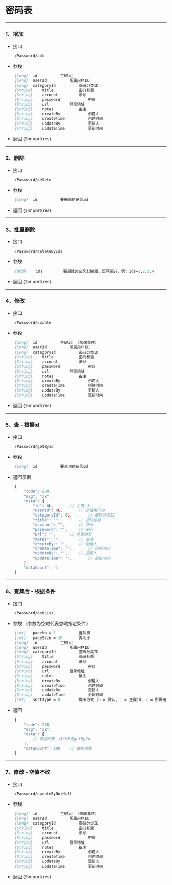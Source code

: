 # 密码表


---
### 1、增加
- 接口
``` api
	/Password/add
```
- 参数
``` p
	{Long}	id			主键id 
	{Long}	userId			所属用户ID 
	{Long}	categoryId			密码分类ID 
	{String}	title			密码标题 
	{String}	account			账号 
	{String}	password			密码 
	{String}	url			登录地址 
	{String}	notes			备注 
	{String}	createBy			创建人 
	{String}	createTime			创建时间 
	{String}	updateBy			更新人 
	{String}	updateTime			更新时间 
```
- 返回 
@import(res)


--- 
### 2、删除
- 接口
``` api
	/Password/delete
```
- 参数
``` p
	{Long}	id			要删除的记录id
```
- 返回
@import(res)


---
### 3、批量删除
- 接口
``` api
	/Password/deleteByIds
```
- 参数
``` p
	{数组}	ids			要删除的记录id数组，逗号隔开，例：ids=1,2,3,4
```
- 返回
@import(res)


---
### 4、修改
- 接口
``` api
	/Password/update
```
- 参数
``` p
	{Long}	id			主键id  (修改条件)
	{Long}	userId			所属用户ID 
	{Long}	categoryId			密码分类ID 
	{String}	title			密码标题 
	{String}	account			账号 
	{String}	password			密码 
	{String}	url			登录地址 
	{String}	notes			备注 
	{String}	createBy			创建人 
	{String}	createTime			创建时间 
	{String}	updateBy			更新人 
	{String}	updateTime			更新时间 
```
- 返回
@import(res)


---
### 5、查 - 根据id
- 接口
```  api 
	/Password/getById
```
- 参数
``` p
	{Long}	id			要查询的记录id
```
- 返回示例
``` js
	{
		"code": 200,
		"msg": "ok",
		"data": {
			"id": 0L,		// 主键id
			"userId": 0L,		// 所属用户ID
			"categoryId": 0L,		// 密码分类ID
			"title": "",		// 密码标题
			"account": "",		// 账号
			"password": "",		// 密码
			"url": "",		// 登录地址
			"notes": "",		// 备注
			"createBy": "",		// 创建人
			"createTime": "",		// 创建时间
			"updateBy": "",		// 更新人
			"updateTime": "",		// 更新时间
		},
		"dataCount": -1
	}
```


---
### 6、查集合 - 根据条件
- 接口
``` api
	/Password/getList
```
- 参数 （参数为空时代表忽略指定条件）
``` p
	{int}	pageNo = 1			当前页
	{int}	pageSize = 10		页大小 
	{Long}	id			主键id 
	{Long}	userId			所属用户ID 
	{Long}	categoryId			密码分类ID 
	{String}	title			密码标题 
	{String}	account			账号 
	{String}	password			密码 
	{String}	url			登录地址 
	{String}	notes			备注 
	{String}	createBy			创建人 
	{String}	createTime			创建时间 
	{String}	updateBy			更新人 
	{String}	updateTime			更新时间 
	{int}	sortType = 0		排序方式 (0 = 默认, 1 = 主键id, 2 = 所属用户ID, 3 = 密码分类ID, 4 = 密码标题, 5 = 账号, 6 = 密码, 7 = 登录地址, 8 = 备注, 9 = 创建人, 10 = 创建时间, 11 = 更新人, 12 = 更新时间)
```
- 返回 
``` js
	{
		"code": 200,
		"msg": "ok",
		"data": [
			// 数据列表，格式参考getById 
		],
		"dataCount": 100	// 数据总数
	}
```




---
### 7、修改 - 空值不改
- 接口
``` api
	/Password/updateByNotNull
```
- 参数
``` p
	{Long}	id			主键id  (修改条件)
	{Long}	userId			所属用户ID 
	{Long}	categoryId			密码分类ID 
	{String}	title			密码标题 
	{String}	account			账号 
	{String}	password			密码 
	{String}	url			登录地址 
	{String}	notes			备注 
	{String}	createBy			创建人 
	{String}	createTime			创建时间 
	{String}	updateBy			更新人 
	{String}	updateTime			更新时间 
```
- 返回
@import(res)








